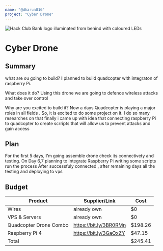 ```yaml
---
name: "@dharun016"
project: "Cyber Drone"
---
```


![Hack Club Bank logo illuminated from behind with coloured LEDs](https://cloud-hysdwonkf-hack-club-bot.vercel.app/0img_2814.jpg)

# Cyber Drone

## Summary
what are ou going to build?
I planned to build quadcopter with integraton of raspberry Pi.

What does it do?
Using this drone we are going to defence wireless attacks and take over control

Why are you excited to build it?
Now a days Quadcopter is playing a major roles in all fields . So, it is excited to do some project on it. I do so many researches on that finally i came up with idea that connecting raspberry Pi to quadcopter to create scrripts that will allow us to prevent attacks and gain access 
## Plan

For the first 5 days, I'm going assemble drone check its connectivety and testing. On Day 6,7 planning to integrate Raspberry Pi writing some scripts run the process After successfuly connected , after remaining days all the testing and deploying to vps 

## Budget

| Product                  | Supplier/Link                         | Cost   |
| ------------------------ | ------------------------------------- | ------ |
| Wires                    |   already own                         | $0     |
| VPS & Servers            |   already own                         | $0     |
| Quadcopter Drone Combo   | https://bit.ly/3BR0RMn                | $198.26|
| Raspberry Pi 4           | https://bit.ly/3GaOxZY                | $47.15 |
| Total                    |                                       | $245.41|
